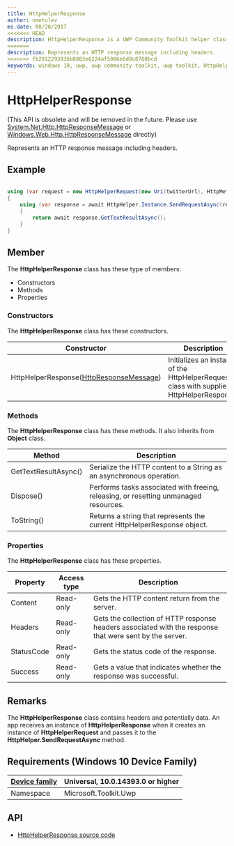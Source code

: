 ```yaml
---
title: HttpHelperResponse
author: nmetulev
ms.date: 08/20/2017
<<<<<<< HEAD
description: HttpHelperResponse is a UWP Community Toolkit helper class used with the HttpHelper class to read http responses.
=======
description: Represents an HTTP response message including headers. 
>>>>>>> fb2912293936b8803e6224af5086e6d0c8780bcd
keywords: windows 10, uwp, uwp community toolkit, uwp toolkit, HttpHelperResponse
---
```


# HttpHelperResponse

(This API is obsolete and will be removed in the future. Please use [System.Net.Http.HttpResponseMessage](https://msdn.microsoft.com/en-us/library/system.net.http.httpresponsemessage(v=vs.110).aspx) 
or [Windows.Web.Http.HttpResponseMessage](https://docs.microsoft.com/en-us/uwp/api/Windows.Web.Http.HttpResponseMessage) directly)

Represents an HTTP response message including headers. 

## Example

```csharp

using (var request = new HttpHelperRequest(new Uri(twitterUrl), HttpMethod.Post))
{
    using (var response = await HttpHelper.Instance.SendRequestAsync(request))
    {
        return await response.GetTextResultAsync();
    }
}

```

## Member
The **HttpHelperResponse** class has these type of members:

* Constructors
* Methods
* Properties

### Constructors

The **HttpHelperResponse** class has these constructors.

| Constructor | Description |
| ----------  | ----------- |
| HttpHelperResponse([HttpResponseMessage](https://msdn.microsoft.com/en-us/library/windows/apps/windows.web.http.httpresponsemessage.aspx))  | Initializes an instance of the HttpHelperRequest class with supplied HttpHelperResponse. |

### Methods

The **HttpHelperResponse** class has these methods. It also inherits from **Object** class.

| Method | Description |
| ------ | ----------- |
| GetTextResultAsync() | Serialize the HTTP content to a String as an asynchronous operation. |
| Dispose() | Performs tasks associated with freeing, releasing, or resetting unmanaged resources. |
| ToString() | Returns a string that represents the current HttpHelperResponse object. |

### Properties

The **HttpHelperResponse** class has these properties.

| Property | Access type | Description |
| -------- | ----------- | ----------- |
| Content | Read-only | Gets the HTTP content return from the server. |
| Headers | Read-only | Gets the collection of HTTP response headers associated with the response that were sent by the server. |
| StatusCode | Read-only | Gets the status code of the response. |
| Success | Read-only | Gets a value that indicates whether the response was successful. |

## Remarks

The **HttpHelperResponse** class contains headers and potentially data. 
An app receives an instance of **HttpHelperResponse** when it creates an instance of **HttpHelperRequest** and passes it to the **HttpHelper.SendRequestAsync** method.

## Requirements (Windows 10 Device Family)

| [Device family](http://go.microsoft.com/fwlink/p/?LinkID=526370) | Universal, 10.0.14393.0 or higher |
| --- | --- |
| Namespace | Microsoft.Toolkit.Uwp |

## API

* [HttpHelperResponse source code](https://github.com/Microsoft/UWPCommunityToolkit/blob/master/Microsoft.Toolkit.Uwp/Helpers/HttpHelper/HttpHelperResponse.cs)
